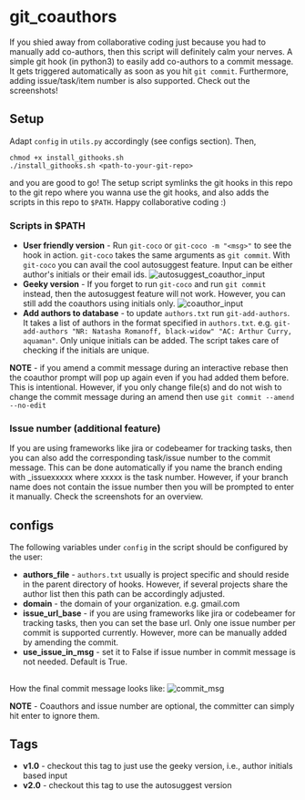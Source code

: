 # git_coauthors
If you shied away from collaborative coding just because you had to manually add co-authors,
then this script will definitely calm your nerves. A simple git hook (in python3) to easily add co-authors to a commit
message. It gets triggered automatically as soon as you hit ```git commit```.
Furthermore, adding issue/task/item number is also supported. Check out the screenshots!

## Setup
Adapt ```config``` in ```utils.py``` accordingly (see configs section). Then,
```
chmod +x install_githooks.sh
./install_githooks.sh <path-to-your-git-repo>
```
and you are good to go! The setup script symlinks the git hooks in this repo to the git repo where you wanna use the git
hooks, and also adds the scripts in this repo to ```$PATH```. Happy collaborative coding :)

### Scripts in $PATH
* **User friendly version** - Run ```git-coco``` or ```git-coco -m "<msg>"``` to see the hook in action. ```git-coco``` takes the same arguments as
```git commit```. With ```git-coco``` you can avail the cool autosuggest feature. Input can be either author's initials
 or their email ids.
 ![autosuggest_coauthor_input](screenshots/autosuggest.png)
* **Geeky version** - If you forget to run ```git-coco``` and run ```git commit``` instead, then the autosuggest feature
will not work. However, you can still add the coauthors using initials only.
![coauthor_input](screenshots/coauthor_input.png)
* **Add authors to database** - to update ```authors.txt``` run ```git-add-authors```. It takes a list of authors
in the format specified in ```authors.txt```. e.g. ```git-add-authors "NR: Natasha Romanoff, black-widow" "AC: Arthur Curry, aquaman"```. 
Only unique initials can be added. The script takes care of checking if the initials are unique.
  
**NOTE** - if you amend a commit message during an interactive rebase then the coauthor prompt will pop up again even if you had added them before. This is intentional. However, if you only change file(s) and do not wish to change the commit message during an amend then use 
```git commit --amend --no-edit```

### Issue number (additional feature)
If you are using frameworks like jira or codebeamer for tracking tasks, then you can also add the corresponding task/issue number
to the commit message. This can be done automatically if you name the branch ending with _issuexxxxx where xxxxx is the task number. However, if your branch name does not contain the issue number then you will be prompted to enter it manually. Check the screenshots for an overview.

## configs
The following variables under ```config``` in the script should be configured by the user:
* **authors_file** - ```authors.txt``` usually is project specific and should reside in the parent directory
                                   of hooks. However, if several projects share the author list then this path can be
                                   accordingly adjusted.
* **domain** - the domain of your organization. e.g. gmail.com
* **issue_url_base** - if you are using frameworks like jira or codebeamer for tracking tasks,
                       then you can set the base url. Only one issue number per commit is supported currently. However, more can be manually added by amending the commit.
* **use_issue_in_msg** - set it to False if issue number in commit message is not needed. Default is True.

##
How the final commit message looks like:
![commit_msg](screenshots/commit_msg.png)

**NOTE** - Coauthors and issue number are optional, the committer can simply hit enter to ignore them.

## Tags
* **v1.0** - checkout this tag to just use the geeky version, i.e., author initials based input
* **v2.0** - checkout this tag to use the autosuggest version